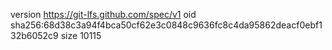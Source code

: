 version https://git-lfs.github.com/spec/v1
oid sha256:68d38c3a94f4bca50cf62e3c0848c9636fc8c4da95862deacf0ebf132b6052c9
size 10115
